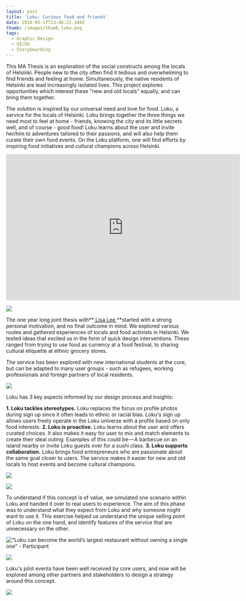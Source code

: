 ```yaml
---
layout: post
title: 'Loku: Curious food and friends'
date: 2016-05-17T13:46:21.348Z
thumb: /images/thumb_loku.png
tags:
  - Graphic Design
  - UI/UX
  - Storyboarding
---
```

This MA Thesis is an exploration of the social constructs among the locals of Helsinki. People new to the city often find it tedious and overwhelming to find friends and feeling at home. Simultaneously, the native residents of Helsinki are lead increasingly isolated lives. This project explores opportunities which interest these "new and old locals" equally, and can bring them together.

The solution is inspired by our universal need and love for food. Loku, a service for the locals of Helsinki. Loku brings together the three things we need most to feel at home - friends, knowing the city and its little secrets well, and of course - good food! Loku learns about the user and invite her/him to adventures tailored to their passions, and will also help them curate their own food events. On the Loku platform, one will find efforts by inspiring food initiatives and cultural champions across Helsinki.

<iframe src="https://player.vimeo.com/video/217839744" width="640" height="400" frameborder="0" webkitallowfullscreen mozallowfullscreen allowfullscreen></iframe>

![](/images/01Loku.gif)

The one year long joint thesis with\*\*[ Lisa Lee ](http://pixelorpaper.com/)\*\*started with a strong personal motivation, and no final outcome in mind. We explored various routes and gathered experiences of locals and food activists in Helsinki. We tested ideas that excited us in the form of quick design interventions. These ranged from trying to use food as currency at a food festival, to sharing cultural etiquette at ethnic grocery stores.

The service has been explored with new international students at the core, but can be adapted to many user groups - such as refugees, working professionals and foreign partners of local residents.

![](/images/02Loku.gif)

Loku has 3 key aspects informed by our design process and insights:

**1. Loku tackles stereotypes.** Loku replaces the focus on profile photos during sign up since it often leads to ethnic or racial bias. Loku's sign up allows users freely operate in the Loku universe with a profile based on only food interests. **2. Loku is proactive.** Loku learns about the user and offers curated choices. It also makes it easy for user to mix and match elements to create their ideal outing. Examples of this could be — A barbecue on an island nearby or invite Loku guests over for a sushi class. **3. Loku supports collaboration.** Loku brings food entrepreneurs who are passionate about the same goal closer to users. The service makes it easier for new and old locals to host events and become cultural champions.

![](/images/03Loku.png)

![](/images/04Loku.jpg)

To understand if this concept is of value, we simulated one scenario within Loku and handed it over to real users to experience. The aim of this phase was to understand what they expect from Loku and why someone might want to use it. This exercise helped us understand the unique selling point of Loku on the one hand, and identify features of the service that are unnecessary on the other.

!["Loku can become the world’s largest restaurant without owning a single one" - Participant](/images/05Loku.jpg)

![](/images/06Loku.jpg)

Loku's pilot events have been well received by core users, and now will be explored among other partners and stakeholders to design a strategy around this concept.

![](/images/07Loku.gif)
